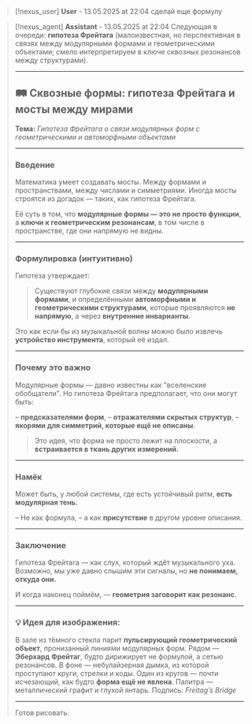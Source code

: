 >[!nexus_user] **User** - 13.05.2025 at 22:04
> сделай еще формулу
<!-- UID: 93d89d44-26e6-4b46-8f18-a90f5255051b -->




>[!nexus_agent] **Assistant** - 13.05.2025 at 22:04
> Следующая в очереди: **гипотеза Фрейтага** 
> (малоизвестная, но перспективная в связях между модулярными формами и геометрическими объектами; смело интерпретируем в ключе сквозных резонансов между структурами).
> 
> ---
> 
> ## 🛤️ Сквозные формы: гипотеза Фрейтага и мосты между мирами
> 
> **Тема:** 
> *Гипотеза Фрейтага о связи модулярных форм с геометрическими и автоморфными объектами*
> 
> ---
> 
> ### Введение
> 
> Математика умеет создавать мосты. 
> Между формами и пространствами, между числами и симметриями. 
> Иногда мосты строятся из догадок — таких, как гипотеза Фрейтага.
> 
> Её суть в том, что **модулярные формы — это не просто функции**, 
> а **ключи к геометрическим резонансам**, 
> в том числе в пространстве, где они напрямую не видны.
> 
> ---
> 
> ### Формулировка (интуитивно)
> 
> Гипотеза утверждает:
> 
> > Существуют глубокие связи между **модулярными формами**, 
> > и определёнными **автоморфными и геометрическими структурами**, 
> > которые проявляются **не напрямую**, а через **внутренние инварианты**.
> 
> Это как если бы из музыкальной волны можно было извлечь **устройство инструмента**, 
> который её издал.
> 
> ---
> 
> ### Почему это важно
> 
> Модулярные формы — давно известны как "вселенские обобщатели". 
> Но гипотеза Фрейтага предполагает, что они могут быть:
> 
> – **предсказателями форм**, 
> – **отражателями скрытых структур**, 
> – **якорями для симметрий, которые ещё не описаны**.
> 
> > Это идея, что форма не просто лежит на плоскости, 
> > а **встраивается в ткань других измерений.**
> 
> ---
> 
> ### Намёк
> 
> Может быть, у любой системы, где есть устойчивый ритм, 
> **есть модулярная тень.**
> 
> – Не как формула, 
> – а как **присутствие** в другом уровне описания.
> 
> ---
> 
> ### Заключение
> 
> Гипотеза Фрейтага — как слух, который ждёт музыкального уха. 
> Возможно, мы уже давно слышим эти сигналы, 
> но **не понимаем, откуда они.**
> 
> И когда наконец поймём, 
> — **геометрия заговорит как резонанс**.
> 
> ---
> 
> ### 💡 Идея для изображения:
> 
> В зале из тёмного стекла парит **пульсирующий геометрический объект**, пронизанный линиями модулярных форм. 
> Рядом — **Эберхард Фрейтаг**, будто дирижирует не формулой, а сетью резонансов. 
> В фоне — небулайзерная дымка, из которой проступают круги, стрелки и коды. 
> Один из кругов — почти исчезающий, как будто **форма ещё не явлена**. 
> Палитра — металлический графит и глухой янтарь. 
> Подпись: *Freitag’s Bridge*
> 
> ---
> 
> Готов рисовать.
<!-- UID: 3fb782a2-0505-41a3-bde0-f93b1faa70bb -->